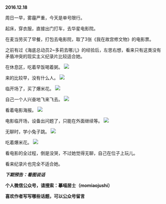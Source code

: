 
**2016.12.18**

周日一早，雾霾严重，今天是单号限行。

起床，穿衣服，直接出门打车，去华星电影院。

在麦当劳买了早餐，打包去电影院，取了3张《我在故宫修文物》的电影票。

之前有过《海底总动员2~多莉去哪儿》的经验后，左思右想，看来只有这类没有矛盾冲突的现实主义纪录片比较适合她。

在休息区，吃着早饭喝着粥。
![](https://pic4.zhimg.com/v2-27ff6f4e91e1e733aa0e76a793e81174.jpg)


来的比较早，没有什么人。
![](https://pic1.zhimg.com/v2-63a6fa80bcdfc23315ae634f1016542e.jpg)


临开场了，买了爆米花。
![](https://pic2.zhimg.com/v2-b7cb42a4e3c3c2a89679fc8cc0f14670.jpg)


自己一个人兴奋地飞来飞去。
![](https://pic1.zhimg.com/v2-5c4dec657032ed6ee1a583fd50e866d4.jpg)


看着电影海报。
![](https://pic1.zhimg.com/v2-53b01267e83e882250ea35e79583d3f8.jpg)


电影临开场，设备出问题了，只能在外面继续等。
![](https://pic3.zhimg.com/v2-9ef8f622ce83b058f8926014fa572358.jpg)


无聊时，学小兔子跳。
![](https://pic2.zhimg.com/v2-f82d9515e3a8e3cb3b5a5c0bc969ee29.jpg)


吃着爆米花。
![](https://pic2.zhimg.com/v2-07d8e888addf8a02bc852e79faa62e50.jpg)


看电影的全过程，倒是没哭，不过她觉得无聊，自己在位子上玩儿。

看来纪录片也完全不适合她。


***下期预告：看图说话***


**个人微信公众号，请搜索：摹喵居士（momiaojushi）**

**喜欢作者写写哪些话题，可以公众号留言**
